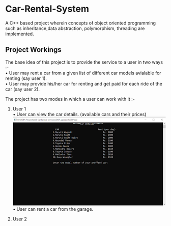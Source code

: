 # Car-Rental-System
 A C++ based project wherein concepts of object oriented programming such as inheritance,data abstraction,  polymorphism, threading are implemented.
 
## Project Workings
 The base idea of this project is to provide the service to a user in two ways :-<br />
 • User may rent a car from a given list of different car models avialable for renting (say user 1).<br />
 • User may provide his/her car for renting and get paid for each ride of the car (say user 2).<br />
 
 The project has two modes in which a user can work with it :-
 1) User 1 <br/>
    • User can view the car details. (available cars and their prices) <br/>
    ![alt text](https://github.com/Shubham999-del/Car-Rental-System/blob/master/car_prices.png)
    • User can rent a car from the garage. <br/>
    

 2) User 2
 
